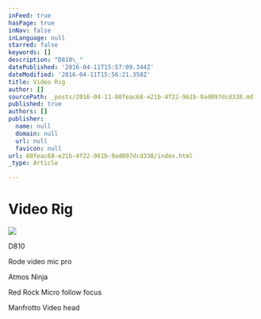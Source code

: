 ```yaml
---
inFeed: true
hasPage: true
inNav: false
inLanguage: null
starred: false
keywords: []
description: "D810\_"
datePublished: '2016-04-11T15:57:09.344Z'
dateModified: '2016-04-11T15:56:21.358Z'
title: Video Rig
author: []
sourcePath: _posts/2016-04-11-80feac68-e21b-4f22-961b-9ad097dcd338.md
published: true
authors: []
publisher:
  name: null
  domain: null
  url: null
  favicon: null
url: 80feac68-e21b-4f22-961b-9ad097dcd338/index.html
_type: Article

---
```

# Video Rig
![](https://the-grid-user-content.s3-us-west-2.amazonaws.com/a416d2a6-2222-443b-972e-428703b739b8.jpg)

D810 

Rode video mic pro

Atmos Ninja

Red Rock Micro follow focus

Manfrotto Video head